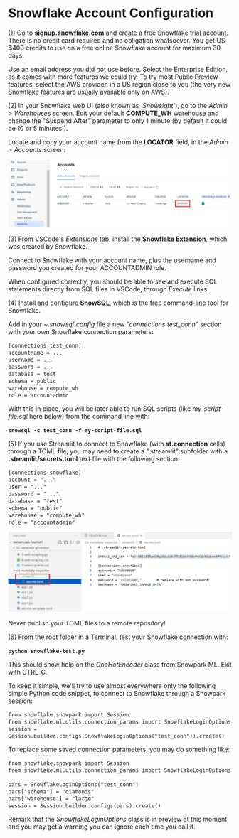 # Snowflake Account Configuration

(1) Go to [**signup.snowflake.com**](https://signup.snowflake.com/) and create a free Snowflake trial account. There is no credit card required and no obligation whatsoever. You get US $400 credits to use on a free online Snowflake account for maximum 30 days.

Use an email address you did not use before. Select the Enterprise Edition, as it comes with more features we could try. To try most Public Preview features, select the AWS provider, in a US region close to you (the very new Snowflake features are usually available only on AWS).

(2) In your Snowflake web UI (also known as *'Snowsight'*), go to the *Admin > Warehouses* screen. Edit your default **COMPUTE_WH** warehouse and change the "Suspend After" parameter to only 1 minute (by default it could be 10 or 5 minutes!).

Locate and copy your account name from the **LOCATOR** field, in the *Admin > Accounts* screen:

![Snowflake](../.images/credentials3.png)

(3) From VSCode's *Extensions* tab, install the [**Snowflake Extension**](https://docs.snowflake.com/en/user-guide/vscode-ext), which was created by Snowflake.  

Connect to Snowflake with your account name, plus the username and password you created for your ACCOUNTADMIN role.  

When configured correctly, you should be able to see and execute SQL statements directly from SQL files in VSCode, through *Execute* links.

(4) [Install and configure **SnowSQL**](https://docs.snowflake.com/en/user-guide/snowsql-install-config), which is the free command-line tool for Snowflake.  

Add in your *~\.snowsql\config* file a new *"connections.test_conn"* section with your own Snowflake connection parameters:  

```
[connections.test_conn]
accountname = ...
username = ...
password = ...
database = test
schema = public
warehouse = compute_wh
role = accountadmin
```

With this in place, you will be later able to run SQL scripts (like *my-script-file.sql* here below) from the command line with:  

**`snowsql -c test_conn -f my-script-file.sql`**

(5) If you use Streamlit to connect to Snowflake (with **st.connection** calls) through a TOML file, you may need to create a ".streamlit" subfolder with a **.streamlit/secrets.toml** text file with the following section:

```
[connections.snowflake]
account = "..."
user = "..."
password = "..."
database = "test"
schema = "public"
warehouse = "compute_wh"
role = "accountadmin"
```

![secrets.toml](../.images/credentials1.png)

Never publish your TOML files to a remote repository!

(6) From the root folder in a Terminal, test your Snowflake connection with:

**`python snowflake-test.py`**

This should show help on the *OneHotEncoder* class from Snowpark ML. Exit with CTRL_C.

To keep it simple, we'll try to use almost everywhere only the following simple Python code snippet, to connect to Snowflake through a Snowpark session:

```
from snowflake.snowpark import Session
from snowflake.ml.utils.connection_params import SnowflakeLoginOptions
session = Session.builder.configs(SnowflakeLoginOptions("test_conn")).create()
```

To replace some saved connection parameters, you may do something like:

```
from snowflake.snowpark import Session
from snowflake.ml.utils.connection_params import SnowflakeLoginOptions

pars = SnowflakeLoginOptions("test_conn")
pars["schema"] = "diamonds"
pars["warehouse"] = "large"
session = Session.builder.configs(pars).create()
```

Remark that the *SnowflakeLoginOptions* class is in preview at this moment and you may get a warning you can ignore each time you call it.
